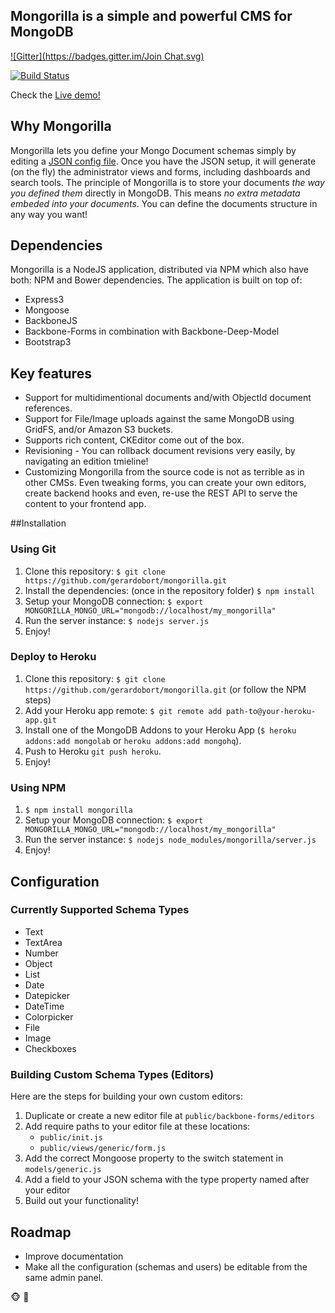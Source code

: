 ## Mongorilla is a simple and powerful CMS for MongoDB
[![Gitter](https://badges.gitter.im/Join Chat.svg)](https://gitter.im/gerardobort/mongorilla?utm_source=badge&utm_medium=badge&utm_campaign=pr-badge&utm_content=badge)

[![Build Status](https://travis-ci.org/gerardobort/mongorilla.svg?branch=master)](https://travis-ci.org/gerardobort/mongorilla)

Check the [Live demo!](http://mongorilla.herokuapp.com)


## Why Mongorilla
Mongorilla lets you define your Mongo Document schemas simply by editing a [JSON config file](https://github.com/gerardobort/mongorilla/blob/master/config/default.json).
Once you have the JSON setup, it will generate (on the fly) the administrator views and forms, including dashboards and search tools.
The principle of Mongorilla is to store your documents *the way you defined them* directly in MongoDB.  This means *no extra metadata embeded into your documents*. You can define the documents structure in any way you want!

## Dependencies
Mongorilla is a NodeJS application, distributed via NPM which also have both: NPM and Bower dependencies.  The application is built on top of:
* Express3
* Mongoose
* BackboneJS
* Backbone-Forms in combination with Backbone-Deep-Model
* Bootstrap3

## Key features
* Support for multidimentional documents and/with ObjectId document references.
* Support for File/Image uploads against the same MongoDB using GridFS, and/or Amazon S3 buckets.
* Supports rich content, CKEditor come out of the box.
* Revisioning - You can rollback document revisions very easily, by navigating an edition tmieline!
* Customizing Mongorilla from the source code is not as terrible as in other CMSs.  Even tweaking forms, you can create your own editors, create backend hooks and even, re-use the REST API to serve the content to your frontend app.

##Installation

### Using Git
1. Clone this repository: ``$ git clone https://github.com/gerardobort/mongorilla.git``
2. Install the dependencies: (once in the repository folder) ``$ npm install``
3. Setup your MongoDB connection: ``$ export MONGORILLA_MONGO_URL="mongodb://localhost/my_mongorilla"``
4. Run the server instance: ``$ nodejs server.js``
5. Enjoy!

### Deploy to Heroku
1. Clone this repository: ``$ git clone https://github.com/gerardobort/mongorilla.git`` (or follow the NPM steps)
2. Add your Heroku app remote: ``$ git remote add path-to@your-heroku-app.git``
3. Install one of the MongoDB Addons to your Heroku App (``$ heroku addons:add mongolab`` or ``heroku addons:add mongohq``).
4. Push to Heroku ``git push heroku``.
5. Enjoy!

### Using NPM
1. ``$ npm install mongorilla``
2. Setup your MongoDB connection: ``$ export MONGORILLA_MONGO_URL="mongodb://localhost/my_mongorilla"``
3. Run the server instance: ``$ nodejs node_modules/mongorilla/server.js``
4. Enjoy!

## Configuration

### Currently Supported Schema Types
* Text
* TextArea
* Number
* Object
* List
* Date
* Datepicker
* DateTime
* Colorpicker
* File
* Image
* Checkboxes

### Building Custom Schema Types (Editors)

Here are the steps for building your own custom editors:

1. Duplicate or create a new editor file at `public/backbone-forms/editors`
2. Add require paths to your editor file at these locations:
    * `public/init.js`
    * `public/views/generic/form.js`
3. Add the correct Mongoose property to the switch statement in `models/generic.js`
4. Add a field to your JSON schema with the type property named after your editor
5. Build out your functionality!

## Roadmap
* Improve documentation
* Make all the configuration (schemas and users) be editable from the same admin panel.

:monkey_face:  :hamburger:
